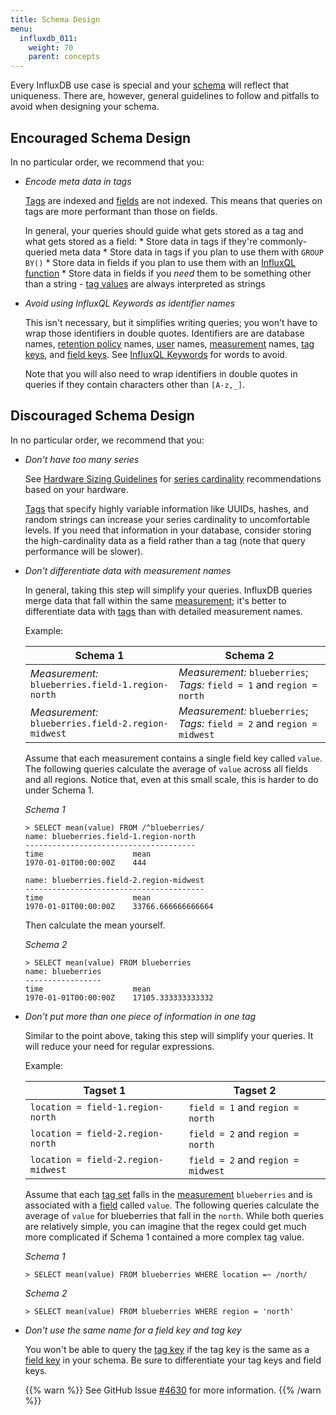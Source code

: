 ```yaml
---
title: Schema Design
menu:
  influxdb_011:
    weight: 70
    parent: concepts
---
```


Every InfluxDB use case is special and your [schema](/influxdb/v0.11/concepts/glossary/#schema) will reflect that uniqueness.
There are, however, general guidelines to follow and pitfalls to avoid when designing your schema.

## Encouraged Schema Design

In no particular order, we recommend that you:

* *Encode meta data in tags*

    [Tags](/influxdb/v0.11/concepts/glossary/#tag) are indexed and [fields](/influxdb/v0.11/concepts/glossary/#field) are not indexed.
    This means that queries on tags are more performant than those on fields.

    In general, your queries should guide what gets stored as a tag and what gets stored as a field:
      * Store data in tags if they're commonly-queried meta data
      * Store data in tags if you plan to use them with `GROUP BY()`
      * Store data in fields if you plan to use them with an [InfluxQL function](/influxdb/v0.11/query_language/functions/)
      * Store data in fields if you *need* them to be something other than a string - [tag values](/influxdb/v0.11/concepts/glossary/#tag-value) are always interpreted as strings

* *Avoid using InfluxQL Keywords as identifier names*

    This isn't necessary, but it simplifies writing queries; you won't have to wrap those identifiers in double quotes.
    Identifiers are are database names, [retention policy](/influxdb/v0.11/concepts/glossary/#retention-policy-rp) names, [user](/influxdb/v0.11/concepts/glossary/#user) names, [measurement](/influxdb/v0.11/concepts/glossary/#measurement) names, [tag keys](/influxdb/v0.11/concepts/glossary/#tag-key), and [field keys](/influxdb/v0.11/concepts/glossary/#field-key).
    See [InfluxQL Keywords](https://github.com/influxdata/influxql/blob/master/README.md#keywords) for words to avoid.

    Note that you will also need to wrap identifiers in double quotes in queries if they contain characters other than `[A-z,_]`.

## Discouraged Schema Design

In no particular order, we recommend that you:

* *Don't have too many series*

    See [Hardware Sizing Guidelines](/influxdb/v0.11/guides/hardware_sizing/#general-hardware-guidelines-for-a-single-node) for [series cardinality](/influxdb/v0.11/concepts/glossary/#series-cardinality) recommendations based on your hardware.

    [Tags](/influxdb/v0.11/concepts/glossary/#tag) that specify highly variable information like UUIDs, hashes, and random strings can increase your series cardinality to uncomfortable levels.
    If you need that information in your database, consider storing the high-cardinality data as a field rather than a tag (note that query performance will be slower).

* *Don't differentiate data with measurement names*

    In general, taking this step will simplify your queries.
    InfluxDB queries merge data that fall within the same [measurement](/influxdb/v0.11/concepts/glossary/#measurement); it's better to differentiate data with [tags](/influxdb/v0.11/concepts/glossary/#tag) than with detailed measurement names.

    Example:

    Schema 1  | Schema 2
    ------------- | -------------
    *Measurement:* `blueberries.field-1.region-north` | *Measurement:* `blueberries`; *Tags:* `field = 1` and `region = north`
    *Measurement:*  `blueberries.field-2.region-midwest` | *Measurement:* `blueberries`; *Tags:* `field = 2` and `region = midwest`

    Assume that each measurement contains a single field key called `value`.
    The following queries calculate the average of `value` across all fields and all regions.
    Notice that, even at this small scale, this is harder to do under Schema 1.

    *Schema 1*
    ```
    > SELECT mean(value) FROM /^blueberries/
    name: blueberries.field-1.region-north
    --------------------------------------
    time			        mean
    1970-01-01T00:00:00Z	444

    name: blueberries.field-2.region-midwest
    ----------------------------------------
    time			        mean
    1970-01-01T00:00:00Z	33766.666666666664
    ```
    Then calculate the mean yourself.


    *Schema 2*
    ```
    > SELECT mean(value) FROM blueberries
    name: blueberries
    -----------------
    time			        mean
    1970-01-01T00:00:00Z	17105.333333333332
    ```

* *Don't put more than one piece of information in one tag*

    Similar to the point above, taking this step will simplify your queries.
    It will reduce your need for regular expressions.

    Example:

    Tagset 1  | Tagset 2
    ------------- | -------------
    `location = field-1.region-north` | `field = 1` and `region = north`
    `location = field-2.region-north` | `field = 2` and `region = north`
    `location = field-2.region-midwest` | `field = 2` and `region = midwest`

    Assume that each [tag set](/influxdb/v0.11/concepts/glossary/#tag-set) falls in the [measurement](/influxdb/v0.11/concepts/glossary/#measurement) `blueberries` and is associated with a [field](/influxdb/v0.11/concepts/glossary/#field) called `value`.
    The following queries calculate the average of `value` for blueberries that fall in the `north`.
    While both queries are relatively simple, you can imagine that the regex could get much more complicated if Schema 1 contained a more complex tag value.

    *Schema 1*
    ```
    > SELECT mean(value) FROM blueberries WHERE location =~ /north/
    ```

    *Schema 2*
    ```
    > SELECT mean(value) FROM blueberries WHERE region = 'north'
    ```


* *Don't use the same name for a field key and tag key*

    You won't be able to query the [tag key](/influxdb/v0.11/concepts/glossary/#tag-key) if the tag key is the same as a [field key](/influxdb/v0.11/concepts/glossary/#field-key) in your schema.
    Be sure to differentiate your tag keys and field keys.

    {{% warn %}}
    See GitHub Issue [#4630](https://github.com/influxdata/influxdb/issues/4630) for more information.
    {{% /warn %}}
